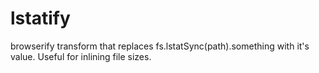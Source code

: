 # lstatify
browserify transform that replaces fs.lstatSync(path).something with it's value. Useful for inlining file sizes.
